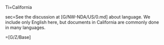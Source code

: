 Ti=California

sec=See the discussion at [G/NW-NDA/US/0.md] about language.  We include only English here, but documents in California are commonly done in many languages.

=[G/Z/Base]

